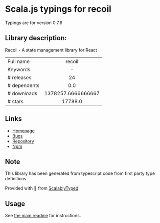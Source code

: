 
# Scala.js typings for recoil

Typings are for version 0.7.6

## Library description:
Recoil - A state management library for React

|                    |                 |
| ------------------ | :-------------: |
| Full name          | recoil |
| Keywords           | - |
| # releases         | 24 |
| # dependents       | 0.0 |
| # downloads        | 1378257.6666666667 |
| # stars            | 17788.0 |

## Links
- [Homepage](https://github.com/facebookexperimental/Recoil#readme)
- [Bugs](https://github.com/facebookexperimental/Recoil/issues)
- [Repository](https://github.com/facebookexperimental/Recoil)
- [Npm](https://www.npmjs.com/package/recoil)
    


## Note
This library has been generated from typescript code from first party type definitions.

Provided with :purple_heart: from [ScalablyTyped](https://github.com/oyvindberg/ScalablyTyped)

## Usage
See [the main readme](../../readme.md) for instructions.


